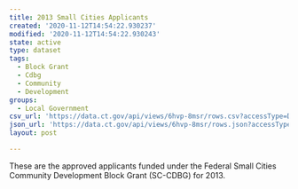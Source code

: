 ```yaml
---
title: 2013 Small Cities Applicants
created: '2020-11-12T14:54:22.930237'
modified: '2020-11-12T14:54:22.930243'
state: active
type: dataset
tags:
  - Block Grant
  - Cdbg
  - Community
  - Development
groups:
  - Local Government
csv_url: 'https://data.ct.gov/api/views/6hvp-8msr/rows.csv?accessType=DOWNLOAD'
json_url: 'https://data.ct.gov/api/views/6hvp-8msr/rows.json?accessType=DOWNLOAD'
layout: post

---
```

These are the approved applicants funded under the Federal Small Cities Community Development Block Grant (SC-CDBG) for 2013.
